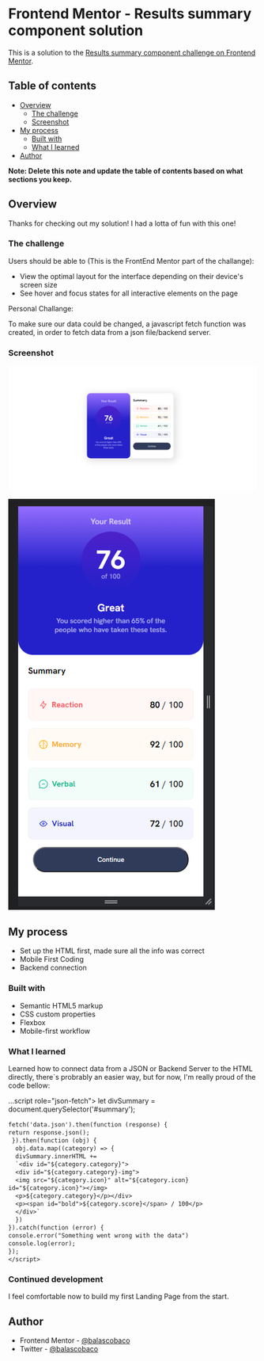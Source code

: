 # Frontend Mentor - Results summary component solution

This is a solution to the [Results summary component challenge on Frontend Mentor](https://www.frontendmentor.io/challenges/results-summary-component-CE_K6s0maV).

## Table of contents

- [Overview](#overview)
  - [The challenge](#the-challenge)
  - [Screenshot](#screenshot)
- [My process](#my-process)
  - [Built with](#built-with)
  - [What I learned](#what-i-learned)
- [Author](#author)

**Note: Delete this note and update the table of contents based on what sections you keep.**

## Overview

Thanks for checking out my solution! I had a lotta of fun with this one! 

### The challenge

Users should be able to (This is the FrontEnd Mentor part of the challange):

- View the optimal layout for the interface depending on their device's screen size
- See hover and focus states for all interactive elements on the page

Personal Challange:

To make sure our data could be changed, a javascript fetch function was created, in order to fetch data from a json file/backend server.

### Screenshot


![Solution Desktop Preview](Solution%20Desktop%20Preview.png)

![Solution Mobile Preview](Solution%20Mobile%20Preview.png)

## My process

  - Set up the HTML first, made sure all the info was correct
  - Mobile First Coding
  - Backend connection
  
### Built with

- Semantic HTML5 markup
- CSS custom properties
- Flexbox
- Mobile-first workflow

### What I learned

Learned how to connect data from a JSON or Backend Server to the HTML directly, there`s probrably an easier way, but for now, I'm really proud of the code bellow:

...script role="json-fetch">
   let divSummary = document.querySelector('#summary');
    
    fetch('data.json').then(function (response) {
    return response.json();
     }).then(function (obj) {
      obj.data.map((category) => {
      divSummary.innerHTML += 
      `<div id="${category.category}">
      <div id="${category.category}-img">
      <img src="${category.icon}" alt="${category.icon} id="${category.icon}"></img>
      <p>${category.category}</p></div>                          
      <p><span id="bold">${category.score}</span> / 100</p>
      </div>`
      })
    }).catch(function (error) {
    console.error("Something went wrong with the data")
    console.log(error);
    });
    </script>
                

### Continued development

I feel comfortable now to build my first Landing Page from the start.

## Author

- Frontend Mentor - [@balascobaco](https://www.frontendmentor.io/profile/balascobaco)
- Twitter - [@balascobaco](https://twitter.com/balascobaco)

